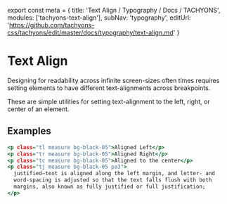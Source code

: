 export const meta =  {
  title: 'Text Align / Typography / Docs / TACHYONS',
  modules: ['tachyons-text-align'],
  subNav: 'typography',
  editUrl: 'https://github.com/tachyons-css/tachyons/edit/master/docs/typography/text-align.md'
}

# Text Align

Designing for readability across infinite screen-sizes often times requires setting elements to have different text-alignments across breakpoints.

These are simple utilities for setting text-alignment to the left, right, or center of an element.

## Examples

```.html
<p class="tl measure bg-black-05">Aligned Left</p>
<p class="tr measure bg-black-05">Aligned Right</p>
<p class="tc measure bg-black-05">Aligned to the center</p>
<p class="tj measure bg-black-05 pa3">
  justified—text is aligned along the left margin, and letter- and
  word-spacing is adjusted so that the text falls flush with both
  margins, also known as fully justified or full justification;
</p>
```
